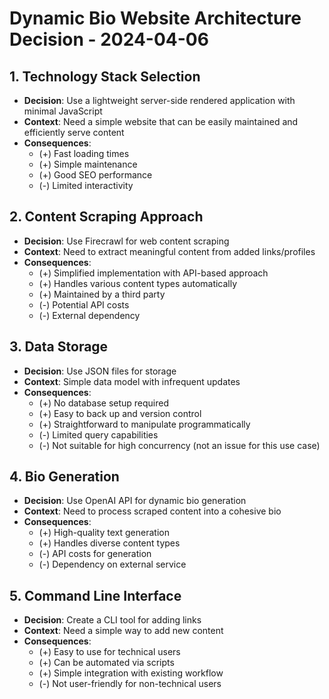 # Dynamic Bio Website Architecture Decision - 2024-04-06

## 1. Technology Stack Selection
- **Decision**: Use a lightweight server-side rendered application with minimal JavaScript
- **Context**: Need a simple website that can be easily maintained and efficiently serve content
- **Consequences**:
  - (+) Fast loading times
  - (+) Simple maintenance
  - (+) Good SEO performance
  - (-) Limited interactivity

## 2. Content Scraping Approach
- **Decision**: Use Firecrawl for web content scraping
- **Context**: Need to extract meaningful content from added links/profiles
- **Consequences**:
  - (+) Simplified implementation with API-based approach
  - (+) Handles various content types automatically
  - (+) Maintained by a third party
  - (-) Potential API costs
  - (-) External dependency

## 3. Data Storage
- **Decision**: Use JSON files for storage
- **Context**: Simple data model with infrequent updates
- **Consequences**:
  - (+) No database setup required
  - (+) Easy to back up and version control
  - (+) Straightforward to manipulate programmatically
  - (-) Limited query capabilities
  - (-) Not suitable for high concurrency (not an issue for this use case)

## 4. Bio Generation
- **Decision**: Use OpenAI API for dynamic bio generation
- **Context**: Need to process scraped content into a cohesive bio
- **Consequences**:
  - (+) High-quality text generation
  - (+) Handles diverse content types
  - (-) API costs for generation
  - (-) Dependency on external service

## 5. Command Line Interface
- **Decision**: Create a CLI tool for adding links
- **Context**: Need a simple way to add new content
- **Consequences**:
  - (+) Easy to use for technical users
  - (+) Can be automated via scripts
  - (+) Simple integration with existing workflow
  - (-) Not user-friendly for non-technical users 